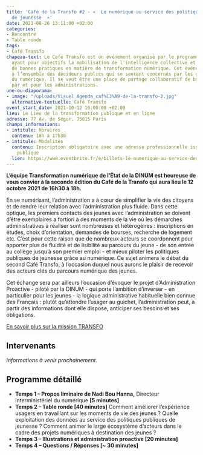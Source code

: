 ```yaml
---
title: 'Café de la Transfo #2 - «  Le numérique au service des politiques publiques
  de jeunesse  »'
date: 2021-08-26 13:11:00 +02:00
categories:
- Rencontre
- Table ronde
tags:
- Café Transfo
chapeau-text: Le Café Transfo est un événement organisé par le programme TECH.GOUV
  ayant pour objectifs la mobilisation de l'intelligence collective et la diffusion
  de bonnes pratiques en matière de transformation numérique. Cet événement est destiné
  à l’ensemble des décideurs publics qui se sentent concernés par les grands enjeux
  du numérique. Il se veut être une place de partage collaboratif de bonnes pratiques
  par et pour les administrations.
une-ou-diaporama:
- image: "/uploads/Visuel_Agenda_caf%C3%A9-de-la-transfo-2.jpg"
  alternative-textuelle: Café Transfo
event_start_date: 2021-10-12 16:00:00 +02:00
lieu: Le Lieu de la transformation publique et en ligne
adresse: 77 Av. de Ségur, 75015 Paris
champs_informations:
- intitule: Horaires
  contenu: 16h à 17h30
- intitule: Modalités
  contenu: Inscription obligatoire avec une adresse professionnelle issue de la fonction
    publique
  lien: https://www.eventbrite.fr/e/billets-le-numerique-au-service-des-politiques-publiques-de-jeunesse-168711525715
---
```


**L’équipe Transformation numérique de l’État de la DINUM est heureuse de vous convier à la seconde édition du Café de la Transfo qui aura lieu le 12 octobre 2021 de 16h30 à 18h.**

En se numérisant, l’administration a à cœur de simplifier la vie des citoyens et de rendre leur relation avec l’administration plus fluide. Dans cette optique, les premiers contacts des jeunes avec l’administration se doivent d’être exemplaires a fortiori à des moments de la vie où les démarches administratives à réaliser sont nombreuses et hétérogènes : inscriptions en études, choix d’orientation, demandes de bourses, recherche de logement etc. C’est pour cette raison que de nombreux acteurs se coordonnent pour apporter plus de fluidité et de lisibilité au parcours du jeune - de son entrée au collège jusqu’à son premier emploi - et mieux piloter les politiques publiques de jeunesse grâce au numérique. Ce sujet animera le débat du second Café Transfo, à l’occasion duquel nous aurons le plaisir de recevoir des acteurs clés du parcours numérique des jeunes.

Cet échange sera par ailleurs l’occasion d’évoquer le projet d’Administration Proactive - piloté par la DINUM - qui porte l’ambition d’inverser - en particulier pour les jeunes - la logique administrative habituelle bien connue des Français : plutôt qu’attendre l’usager au guichet, l’administration peut, à partir des informations dont elle dispose, anticiper ses besoins et ses obligations. 

[En savoir plus sur la mission TRANSFO](https://www.numerique.gouv.fr/services/conseil-strategie-transformation-numerique/)

## Intervenants

*Informations à venir prochainement.*

## Programme détaillé

* **Temps 1 – Propos liminaire de Nadi Bou Hanna,** Directeur interministériel du numérique **[5 minutes]**
* **Temps 2 – Table ronde [40 minutes]**
Comment améliorer l’expérience usagers en travaillant sur les moments de vie des jeunes ?
Quelle exploitation des données au service des politiques publiques de jeunesse ? 
Comment animer le large écosystème d’acteurs dans le cadre des projets numériques à destination des jeunes ?
* **Temps 3 – Illustrations et administration proactive [20 minutes]** 
* **Temps 4 – Questions / Réponses [~ 30 minutes]**
